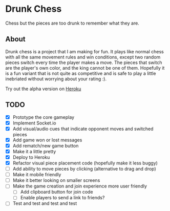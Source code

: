 # Drunk Chess


Chess but the pieces are too drunk to remember what they are.


## About


Drunk chess is a project that I am making for fun. It plays like normal chess with all the same movement rules and win conditions, except two random pieces switch every time the player makes a move. The pieces that switch are the player's own color, and the king cannot be one of them. Hopefully it is a fun variant that is not quite as competitive and is safe to play a little inebriated without worrying about your rating :).

Try out the alpha version on [Heroku](https://drunk-chess.herokuapp.com)

## TODO

- [x] Prototype the core gameplay
- [x] Implement Socket.io
- [x] Add visual/audio cues that indicate opponent moves and switched pieces
- [x] Add game won or lost messages
- [x] Add rematch/new game button
- [x] Make it a little pretty
- [x] Deploy to Heroku
- [x] Refactor visual piece placement code (hopefully make it less buggy)
- [ ] Add ability to move pieces by clicking (alternative to drag and drop)
- [ ] Make it mobile friendly
- [ ] Make it better looking on smaller screens
- [ ] Make the game creation and join experience more user friendly
  - [ ] Add clipboard button for join code
  - [ ] Enable players to send a link to friends?
- [ ] Test and test and test and test
